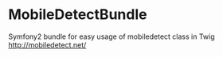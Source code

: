 MobileDetectBundle
==================

Symfony2 bundle for easy usage of mobiledetect class in Twig http://mobiledetect.net/
